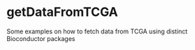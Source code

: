 # getDataFromTCGA
Some examples on how to fetch data from TCGA using distinct Bioconductor packages
